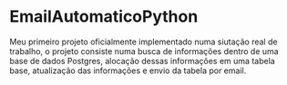 # EmailAutomaticoPython
Meu primeiro projeto oficialmente implementado numa siutação real de trabalho, o projeto consiste numa busca de informações dentro de uma base de dados Postgres, alocação dessas informações em uma tabela base, atualização das informações e envio da tabela por email.
